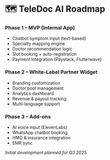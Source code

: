 # 🗺️ TeleDoc AI Roadmap

### Phase 1 – MVP (Internal App)
- Chatbot symptom input (text-based)
- Specialty mapping engine
- Doctor recommendation logic
- Slot booking + auto-registration
- Payment integration (Paystack, Flutterwave)

### Phase 2 – White-Label Partner Widget
- Branding customization
- Doctor pool management
- Analytics dashboard
- Revenue & payout tracking
- Multi-language support

### Phase 3 – Add-ons
- AI voice input (ElevenLabs)
- WhatsApp chatbot booking
- HMO & insurance integration
- EMR sync

*Initial development planned for Q3 2025.*
